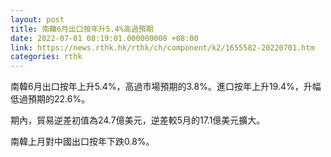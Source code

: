 ```yaml
---
layout: post
title: 南韓6月出口按年升5.4%高過預期
date: 2022-07-01 08:19:01.000000000 +08:00
link: https://news.rthk.hk/rthk/ch/component/k2/1655582-20220701.htm
categories: rthk
---
```


南韓6月出口按年上升5.4%，高過市場預期的3.8%。進口按年上升19.4%，升幅低過預期的22.6%。

期內，貿易逆差初值為24.7億美元，逆差較5月的17.1億美元擴大。

南韓上月對中國出口按年下跌0.8%。
